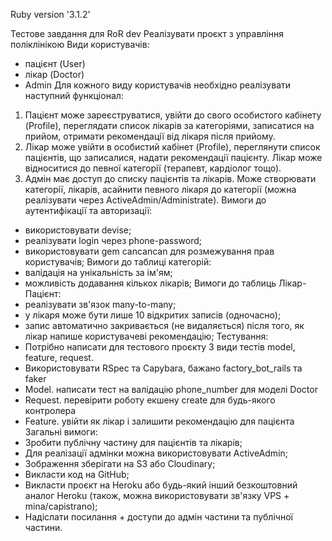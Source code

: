 Ruby version '3.1.2'

Тестове завдання для RoR dev
Реалізувати проєкт з управління поліклінікою
Види користувачів:
- пацієнт (User)
- лікар (Doctor)
- Admin
Для кожного виду користувачів необхідно реалізувати наступний функціонал:
1. Пацієнт може зареєструватися, увійти до свого особистого кабінету (Profile),
переглядати список лікарів за категоріями, записатися на прийом, отримати
рекомендації від лікаря після прийому.
2. Лікар може увійти в особистий кабінет (Profile), переглянути список пацієнтів, що
записалися, надати рекомендації пацієнту. Лікар може відноситися до певної
категорії (терапевт, кардіолог тощо).
3. Адмін має доступ до списку пацієнтів та лікарів. Може створювати категорії, лікарів,
асайнити певного лікаря до категорії (можна реалізувати через
ActiveAdmin/Administrate).
Вимоги до аутентифікації та авторизації:
- використовувати devise;
- реалізувати login через phone-password;
- використовувати gem cancancan для розмежування прав користувачів;
Вимоги до таблиці категорій:
- валідація на унікальність за ім'ям;
- можливість додавання кількох лікарів;
Вимоги до таблиць Лікар-Пацієнт:
- реалізувати зв'язок many-to-many;
- у лікаря може бути лише 10 відкритих записів (одночасно);
- запис автоматично закривається (не видаляється) після того, як лікар напише
користувачеві рекомендацію;
Тестування:
- Потрібно написати для тестового проєкту 3 види тестів model, feature, request.
- Використовувати RSpec та Capybara, бажано factory_bot_rails та faker
- Model. написати тест на валідацію phone_number для моделі Doctor
- Request. перевірити роботу екшену create для будь-якого контролера
- Feature. увійти як лікар і залишити рекомендацію для пацієнта
Загальні вимоги:
- Зробити публічну частину для пацієнтів та лікарів;
- Для реалізації адмінки можна використовувати ActiveAdmin;
- Зображення зберігати на S3 або Cloudinary;
- Викласти код на GitHub;
- Викласти проєкт на Heroku або будь-який інший безкоштовний аналог Heroku
(також, можна використовувати зв'язку VPS + mina/capistrano);
- Надіслати посилання + доступи до адмін частини та публічної частини.
